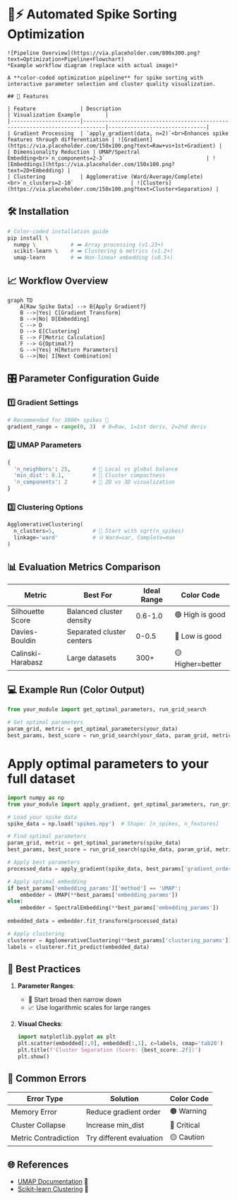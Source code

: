 # 🧠⚡ Automated Spike Sorting Optimization
```
![Pipeline Overview](https://via.placeholder.com/800x300.png?text=Optimization+Pipeline+Flowchart)
*Example workflow diagram (replace with actual image)*

A **color-coded optimization pipeline** for spike sorting with interactive parameter selection and cluster quality visualization.

## 🚀 Features

| Feature              | Description                                                                 | Visualization Example        |
|----------------------|-----------------------------------------------------------------------------|-------------------------------|
| Gradient Processing  | `apply_gradient(data, n=2)`<br>Enhances spike features through differentiation | ![Gradient](https://via.placeholder.com/150x100.png?text=Raw+vs+1st+Gradient) |
| Dimensionality Reduction | UMAP/Spectral Embedding<br>`n_components=2-3`                                | ![Embeddings](https://via.placeholder.com/150x100.png?text=2D+Embedding) |
| Clustering           | Agglomerative (Ward/Average/Complete)<br>`n_clusters=2-10`                  | ![Clusters](https://via.placeholder.com/150x100.png?text=Cluster+Separation) |
```
## 🛠️ Installation

```bash
# Color-coded installation guide
pip install \
  numpy \           # ➡️ Array processing (v1.23+)
  scikit-learn \    # ➡️ Clustering & metrics (v1.2+)
  umap-learn        # ➡️ Non-linear embedding (v0.5+)
```

## 📈 Workflow Overview

```mermaid
graph TD
    A[Raw Spike Data] --> B{Apply Gradient?}
    B -->|Yes| C[Gradient Transform]
    B -->|No| D[Embedding]
    C --> D
    D --> E[Clustering]
    E --> F[Metric Calculation]
    F --> G{Optimal?}
    G -->|Yes| H[Return Parameters]
    G -->|No| I[Next Combination]
```

## 🎛️ Parameter Configuration Guide

### 1️⃣ Gradient Settings
```python
# Recommended for 3000+ spikes 🚀
gradient_range = range(0, 3)  # 0=Raw, 1=1st deriv, 2=2nd deriv
```

### 2️⃣ UMAP Parameters
```python
{
  'n_neighbors': 25,       # 👥 Local vs global balance
  'min_dist': 0.1,         # 📏 Cluster compactness
  'n_components': 2        # 🎨 2D vs 3D visualization
}
```

### 3️⃣ Clustering Options
```python
AgglomerativeClustering(
  n_clusters=5,            # 🔢 Start with sqrt(n_spikes)
  linkage='ward'           # ⛓️ Ward=var, Complete=max
)
```

## 📊 Evaluation Metrics Comparison

| Metric            | Best For                  | Ideal Range | Color Code      |
|-------------------|---------------------------|-------------|-----------------|
| Silhouette Score  | Balanced cluster density  | 0.6-1.0     | 🟢 High is good |
| Davies-Bouldin    | Separated cluster centers | 0-0.5       | 🔵 Low is good  |
| Calinski-Harabasz | Large datasets            | 300+        | 🟡 Higher=better|

## 💻 Example Run (Color Output)

```python
from your_module import get_optimal_parameters, run_grid_search

# Get optimal parameters
param_grid, metric = get_optimal_parameters(your_data)
best_params, best_score = run_grid_search(your_data, param_grid, metric)
```
# Apply optimal parameters to your full dataset

```python
import numpy as np
from your_module import apply_gradient, get_optimal_parameters, run_grid_search

# Load your spike data
spike_data = np.load('spikes.npy')  # Shape: [n_spikes, n_features]

# Find optimal parameters
param_grid, metric = get_optimal_parameters(spike_data)
best_params, best_score = run_grid_search(spike_data, param_grid, metric)

# Apply best parameters
processed_data = apply_gradient(spike_data, best_params['gradient_order'])

# Apply optimal embedding
if best_params['embedding_params']['method'] == 'UMAP':
    embedder = UMAP(**best_params['embedding_params'])
else:
    embedder = SpectralEmbedding(**best_params['embedding_params'])
    
embedded_data = embedder.fit_transform(processed_data)

# Apply clustering
clusterer = AgglomerativeClustering(**best_params['clustering_params'])
labels = clusterer.fit_predict(embedded_data)

```

## 📝 Best Practices

1. **Parameter Ranges**:
   - 🔄 Start broad then narrow down
   - 📈 Use logarithmic scales for large ranges

2. **Visual Checks**:
   ```python
   import matplotlib.pyplot as plt
   plt.scatter(embedded[:,0], embedded[:,1], c=labels, cmap='tab20')
   plt.title(f'Cluster Separation (Score: {best_score:.2f})')
   plt.show()
   ```

## 🚨 Common Errors

| Error Type           | Solution                  | Color Code |
|----------------------|---------------------------|------------|
| Memory Error         | Reduce gradient order     | 🟠 Warning |
| Cluster Collapse     | Increase min_dist         | 🔴 Critical|
| Metric Contradiction | Try different evaluation  | 🟡 Caution |

## 🌐 References

- [UMAP Documentation](https://umap-learn.readthedocs.io) 📘
- [Scikit-learn Clustering](https://scikit-learn.org/stable/modules/clustering.html) 📗
